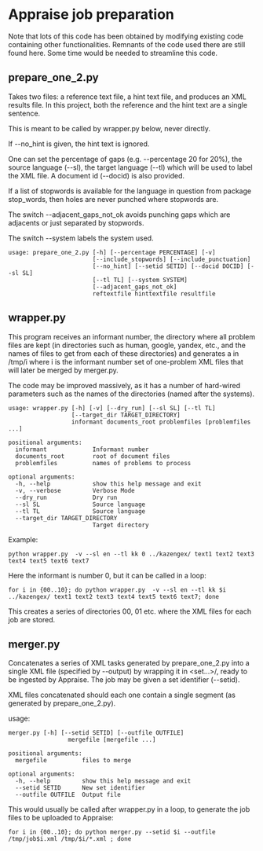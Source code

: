 # Appraise job preparation

Note that lots of this code has been obtained by modifying existing code containing other functionalities.  Remnants of the code used there are still found here. Some time would be needed to streamline this code. 

## prepare_one_2.py

Takes two files: a reference text file, a hint text file, and produces an XML results file.
In this project, both the reference and the hint text are a single sentence.

This is meant to be called by wrapper.py below, never directly.

If --no_hint is given, the hint text is ignored.

One can set the percentage of gaps (e.g.  --percentage 20 for 20%), the source language (--sl), the target language (--tl) which will be used to label the XML file. A document id (--docid) is also provided.

If a list of stopwords is available for the language in question from package stop_words, then holes are never punched where stopwords are. 

The switch --adjacent_gaps_not_ok avoids punching gaps which are adjacents or just separated by stopwords.

The switch --system labels the system used.



```
usage: prepare_one_2.py [-h] [--percentage PERCENTAGE] [-v]
                        [--include_stopwords] [--include_punctuation]
                        [--no_hint] [--setid SETID] [--docid DOCID] [--sl SL]
                        [--tl TL] [--system SYSTEM] 
                        [--adjacent_gaps_not_ok]
                        reftextfile hinttextfile resultfile

``` 

## wrapper.py

This program receives an informant number, the directory where all problem files are kept  (in directories
such as human, google, yandex, etc., and the names of files to get from each of these directories) and generates
a in /tmp/i where i is the informant number set of one-problem XML files that will later be merged by merger.py.

The code may be improved massively, as it has a number of hard-wired parameters such as the names of the directories (named after the systems).



```
usage: wrapper.py [-h] [-v] [--dry_run] [--sl SL] [--tl TL]
                  [--target_dir TARGET_DIRECTORY]
                  informant documents_root problemfiles [problemfiles ...]

positional arguments:
  informant             Informant number
  documents_root        root of document files
  problemfiles          names of problems to process

optional arguments:
  -h, --help            show this help message and exit
  -v, --verbose         Verbose Mode
  --dry_run             Dry run
  --sl SL               Source language
  --tl TL               Source language
  --target_dir TARGET_DIRECTORY
                        Target directory
```

Example:

```
python wrapper.py  -v --sl en --tl kk 0 ../kazengex/ text1 text2 text3 text4 text5 text6 text7
```
Here the informant is number 0, but it can be called in a loop:
```
for i in {00..10}; do python wrapper.py  -v --sl en --tl kk $i ../kazengex/ text1 text2 text3 text4 text5 text6 text7; done
```
This creates a series of directories 00, 01 etc. where the XML files for each job are stored.

## merger.py 

Concatenates a series of XML tasks generated by prepare_one_2.py into a single XML file (specified by --output) by wrapping it in <set...>/</set>, ready to be ingested by Appraise. The job may be given a set identifier (--setid).

XML files concatenated should each one contain a single segment (as generated by prepare_one_2.py).

usage: 

```
merger.py [-h] [--setid SETID] [--outfile OUTFILE]
                 mergefile [mergefile ...]

positional arguments:
  mergefile          files to merge

optional arguments:
  -h, --help         show this help message and exit
  --setid SETID      New set identifier
  --outfile OUTFILE  Output file
```

This would usually be called after wrapper.py in a loop, to generate the job files to be uploaded to Appraise:

```
for i in {00..10}; do python merger.py --setid $i --outfile /tmp/job$i.xml /tmp/$i/*.xml ; done
```



